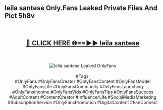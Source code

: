 <h2>leila santese Only.Fans Leaked Private Files And Pict 5h8v</h2>
<br>
<div align="center">
<h2><a href="https://mediafiles.top/leila_santese" rel="nofollow">🔴 CLICK HERE 🌐==►► leila santese</a></h2>
<br>
<br>
<a href="https://mediafiles.top/leila_santese" rel="nofollow" data-target="animated-image.originalLink"><img src="https://i.ibb.co.com/WyWwxjT/player-gif2.gif" alt="leila santese Leaked OnlyFans" style="max-width: 100%; display: inline-block;" data-target="animated-image.originalImage"></a>
<br><br>
#Tags:
<br>
#OnlyFans #OnlyFansCreator #OnlyFansContent #OnlyFansModel #OnlyFansLife #OnlyFansCommunity #OnlyFansLaunching #OnlyFansIncome #OnlyFansVids #OnlyFansTips #OnlyFansSuccess #AdultContent #ContentCreator #InfluencerLife #SocialMediaMarketing #SubscriptionService #OnlyFansPromotion #DigitalContent #FanConnect
</div>
<br>